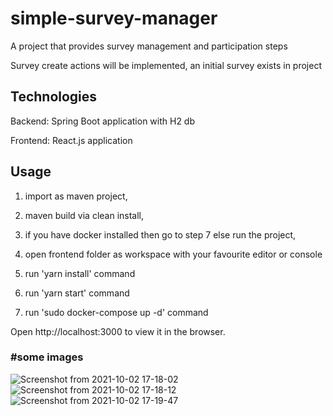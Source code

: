 # simple-survey-manager

A project that provides survey management and participation steps

Survey create actions will be implemented, an initial survey exists in project

## Technologies
Backend: Spring Boot application with H2 db

Frontend: React.js application

## Usage

1) import as maven project,

2) maven build via clean install,

3) if you have docker installed then go to step 7 else run the project,

4) open frontend folder as workspace with your favourite editor or console

5) run 'yarn install' command

6) run 'yarn start' command

7) run 'sudo docker-compose up -d' command

Open http://localhost:3000 to view it in the browser.

### #some images


![Screenshot from 2021-10-02 17-18-02](https://user-images.githubusercontent.com/12948391/135720599-5e133bc0-74cd-4678-b565-b3e145875c55.png)
![Screenshot from 2021-10-02 17-18-12](https://user-images.githubusercontent.com/12948391/135720602-cda9a86c-fd6c-46d2-a010-0025d556f2f9.png)
![Screenshot from 2021-10-02 17-19-47](https://user-images.githubusercontent.com/12948391/135720604-1db4589f-6ab8-43da-b35f-93daed7878f5.png)
